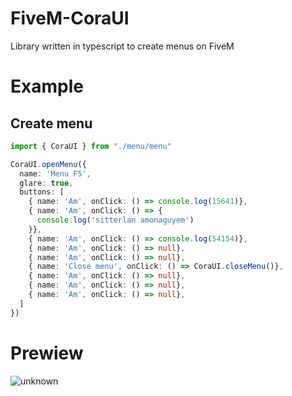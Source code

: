 # FiveM-CoraUI
Library written in typescript to create menus on FiveM

# Example 
## Create menu
```ts
import { CoraUI } from "./menu/menu"

CoraUI.openMenu({
  name: 'Menu F5',
  glare: true,
  buttons: [
    { name: 'Am', onClick: () => console.log(15641)},
    { name: 'Am', onClick: () => {
      console.log('sitterlan amonaguyem')
    }},
    { name: 'Am', onClick: () => console.log(54154)},
    { name: 'Am', onClick: () => null},
    { name: 'Am', onClick: () => null},
    { name: 'Close menu', onClick: () => CoraUI.closeMenu()},
    { name: 'Am', onClick: () => null},
    { name: 'Am', onClick: () => null},
    { name: 'Am', onClick: () => null},
  ]
})
```
# Prewiew
![unknown](https://user-images.githubusercontent.com/56686012/117587277-58fbd880-b11d-11eb-919e-4f2814582e06.png)
